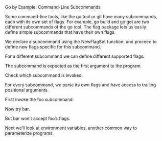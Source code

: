 Go by Example: Command-Line Subcommands

Some command-line tools, like the go tool or git have many subcommands, each with its own set of flags. For example, go build and go get are two different subcommands of the go tool. The flag package lets us easily define simple subcommands that have their own flags.
	

We declare a subcommand using the NewFlagSet function, and proceed to define new flags specific for this subcommand.
	

For a different subcommand we can define different supported flags.


The subcommand is expected as the first argument to the program.
	

Check which subcommand is invoked.
	
For every subcommand, we parse its own flags and have access to trailing positional arguments.

First invoke the foo subcommand.
	
Now try bar.

But bar won’t accept foo’s flags.

Next we’ll look at environment variables, another common way to parameterize programs.